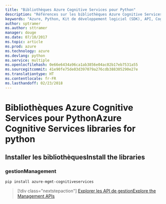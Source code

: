 ```yaml
---
title: "Bibliothèques Azure Cognitive Services pour Python"
description: "Références sur les bibliothèques Azure Cognitive Services pour Python"
keywords: "Azure, Python, Kit de développement logiciel (SDK), API, Cognitive Services"
author: sptramer
ms.author: sttramer
manager: douge
ms.date: 07/10/2017
ms.topic: article
ms.prod: azure
ms.technology: azure
ms.devlang: python
ms.service: multiple
ms.openlocfilehash: 0e66e6434a96ca1ab3856e04ac02b17eb7531a55
ms.sourcegitcommit: 41e90fe75de03d397079a276cdb388305290e27e
ms.translationtype: HT
ms.contentlocale: fr-FR
ms.lasthandoff: 02/23/2018
---
```

# <a name="azure-cognitive-services-libraries-for-python"></a><span data-ttu-id="7b633-104">Bibliothèques Azure Cognitive Services pour Python</span><span class="sxs-lookup"><span data-stu-id="7b633-104">Azure Cognitive Services libraries for python</span></span>

## <a name="install-the-libraries"></a><span data-ttu-id="7b633-105">Installer les bibliothèques</span><span class="sxs-lookup"><span data-stu-id="7b633-105">Install the libraries</span></span>


### <a name="management"></a><span data-ttu-id="7b633-106">gestion</span><span class="sxs-lookup"><span data-stu-id="7b633-106">Management</span></span>

```bash
pip install azure-mgmt-cognitiveservices
```
> [!div class="nextstepaction"]
> [<span data-ttu-id="7b633-107">Explorer les API de gestion</span><span class="sxs-lookup"><span data-stu-id="7b633-107">Explore the Management APIs</span></span>](/python/api/overview/azure/cognitiveservices/management)